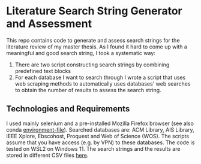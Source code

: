 # Literature Search String Generator and Assessment

This repo contains code to generate and assess search strings for the literature review of my master thesis. As I found it hard to come up with a meaningful and good search string, I took a systematic way:

1. There are two script constructing search strings by combining predefined text blocks
2. For each database I want to search through I wrote a script that uses web scraping methods to automatically uses databases' web searches to obtain the number of results to assess the search string.

## Technologies and Requirements

I used mainly selenium and a pre-installed Mozilla Firefox browser (see also conda [environment-file](environment.yml)). Searched databases are: ACM Library, AIS Library, IEEE Xplore, Ebscohost, Proquest and Web of Science (WOS). The scripts assume that you have access (e.g. by VPN) to these databases. The code is tested on WSL2 on Windows 11. The search strings and the results are stored in different CSV files [here](/data/).
